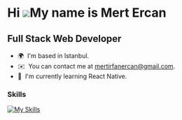 Hi ![](https://user-images.githubusercontent.com/18350557/176309783-0785949b-9127-417c-8b55-ab5a4333674e.gif)My name is Mert Ercan
==================================================================================================================================
Full Stack Web Developer
-------------------------

* 🌍  I'm based in Istanbul.
* ✉️  You can contact me at [mertirfanercan@gmail.com](mailto:mertirfanercan@gmail.com).
* 🧠  I'm currently learning React Native.
<!--* 🖥️  See my portfolio at [https://mertercan.tech/] -->


### Skills


[![My Skills](https://skillicons.dev/icons?i=java,spring,hibernate,maven,js,ts,html,css,sass,vue,nuxtjs,react,nextjs,redux,nodejs,express,nestjs,py,fastapi,postgres,mysql,mongodb,webpack,docker,git,github,linux,idea&perline=14)](https://skillicons.dev)

<!-- &perline=x -->
